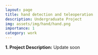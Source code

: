 ```yaml
---
layout: page
title: hand detection and teleoperation 
description: Undergraduate Project
img: assets/img/hand/hand.png
importance: 1
category: work
---
```


<p><b>1. Project Description:</b> Update soon </p>


